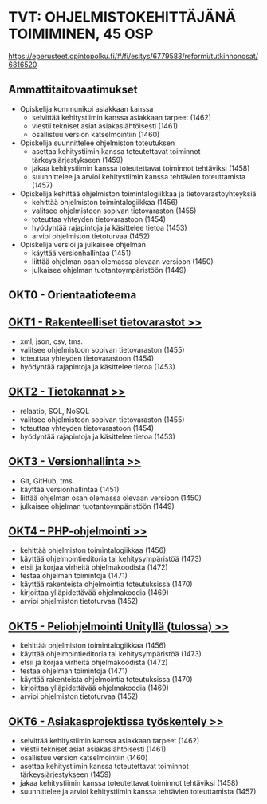 # TVT: OHJELMISTOKEHITTÄJÄNÄ TOIMIMINEN, 45 OSP

https://eperusteet.opintopolku.fi/#/fi/esitys/6779583/reformi/tutkinnonosat/6816520

## Ammattitaitovaatimukset

* Opiskelija kommunikoi asiakkaan kanssa
    * selvittää kehitystiimin kanssa asiakkaan tarpeet (1462)
    * viestii tekniset asiat asiakaslähtöisesti (1461)
    * osallistuu version katselmointiin (1460)
* Opiskelija suunnittelee ohjelmiston toteutuksen
    * asettaa kehitystiimin kanssa toteutettavat toiminnot tärkeysjärjestykseen (1459)
    * jakaa kehitystiimin kanssa toteutettavat toiminnot tehtäviksi (1458)
    * suunnittelee ja arvioi kehitystiimin kanssa tehtävien toteuttamista (1457)
* Opiskelija kehittää ohjelmiston toimintalogiikkaa ja tietovarastoyhteyksiä
    * kehittää ohjelmiston toimintalogiikkaa (1456)
    * valitsee ohjelmistoon sopivan tietovaraston (1455)
    * toteuttaa yhteyden tietovarastoon (1454)
    * hyödyntää rajapintoja ja käsittelee tietoa (1453)
    * arvioi ohjelmiston tietoturvaa (1452)
* Opiskelija versioi ja julkaisee ohjelman
    * käyttää versionhallintaa (1451)
    * liittää ohjelman osan olemassa olevaan versioon (1450)
    * julkaisee ohjelman tuotantoympäristöön (1449)


## OKT0 - Orientaatioteema

## [OKT1 - Rakenteelliset tietovarastot  >>](01-rakenteelliset-tietovarastot.md)
* xml, json, csv, tms.
* valitsee ohjelmistoon sopivan tietovaraston (1455)
* toteuttaa yhteyden tietovarastoon (1454)
* hyödyntää rajapintoja ja käsittelee tietoa (1453)

## [OKT2 - Tietokannat >>](02-tietokannat.md)
* relaatio, SQL, NoSQL
* valitsee ohjelmistoon sopivan tietovaraston (1455)
* toteuttaa yhteyden tietovarastoon (1454)
* hyödyntää rajapintoja ja käsittelee tietoa (1453)

## [OKT3 - Versionhallinta >>](03-versionhallinta.md)
* Git, GitHub, tms.
* käyttää versionhallintaa (1451)
* liittää ohjelman osan olemassa olevaan versioon (1450)
* julkaisee ohjelman tuotantoympäristöön (1449)

## [OKT4 – PHP-ohjelmointi >>](04-php-ohjelmointi.md)
* kehittää ohjelmiston toimintalogiikkaa (1456)
* käyttää ohjelmointieditoria tai kehitysympäristöä (1473)
* etsii ja korjaa virheitä ohjelmakoodista (1472)
* testaa ohjelman toimintoja (1471)
* käyttää rakenteista ohjelmointia toteutuksissa (1470)
* kirjoittaa ylläpidettävää ohjelmakoodia (1469)
* arvioi ohjelmiston tietoturvaa (1452)

## [OKT5 - Peliohjelmointi Unityllä (tulossa) >>](05-unity-peliohjelmointi.md)
* kehittää ohjelmiston toimintalogiikkaa (1456)
* käyttää ohjelmointieditoria tai kehitysympäristöä (1473)
* etsii ja korjaa virheitä ohjelmakoodista (1472)
* testaa ohjelman toimintoja (1471)
* käyttää rakenteista ohjelmointia toteutuksissa (1470)
* kirjoittaa ylläpidettävää ohjelmakoodia (1469)
* arvioi ohjelmiston tietoturvaa (1452)

## [OKT6 - Asiakasprojektissa työskentely >>](04-asiakasprojektit.md)
* selvittää kehitystiimin kanssa asiakkaan tarpeet (1462)
* viestii tekniset asiat asiakaslähtöisesti (1461)
* osallistuu version katselmointiin (1460)
* asettaa kehitystiimin kanssa toteutettavat toiminnot tärkeysjärjestykseen (1459)
* jakaa kehitystiimin kanssa toteutettavat toiminnot tehtäviksi (1458)
* suunnittelee ja arvioi kehitystiimin kanssa tehtävien toteuttamista (1457)